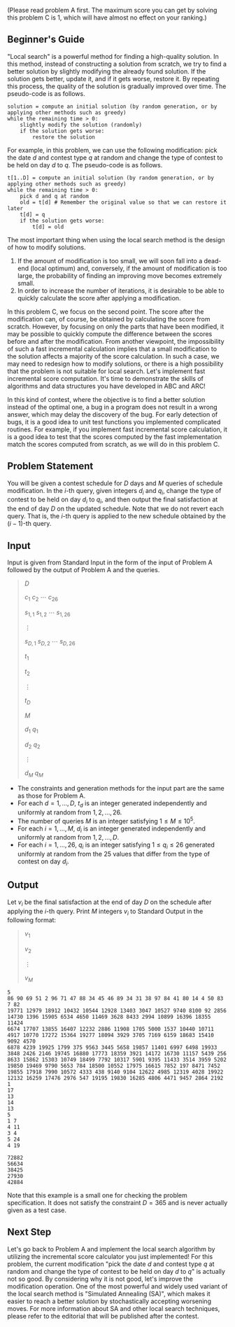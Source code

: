 (Please read problem A first. The maximum score you can get by solving this problem C is 1, which will have almost no effect on your ranking.)

## Beginner's Guide

"Local search" is a powerful method for finding a high-quality solution.
In this method, instead of constructing a solution from scratch, we try to find a better solution by slightly modifying the already found solution.
If the solution gets better, update it, and if it gets worse, restore it.
By repeating this process, the quality of the solution is gradually improved over time.
The pseudo-code is as follows.

```plain
solution = compute an initial solution (by random generation, or by applying other methods such as greedy)
while the remaining time > 0:
    slightly modify the solution (randomly)
    if the solution gets worse:
        restore the solution
```

For example, in this problem, we can use the following modification: pick the date $d$ and contest type $q$ at random and change the type of contest to be held on day $d$ to $q$.
The pseudo-code is as follows.

```plain
t[1..D] = compute an initial solution (by random generation, or by applying other methods such as greedy)
while the remaining time > 0:
    pick d and q at random
    old = t[d] # Remember the original value so that we can restore it later
    t[d] = q
    if the solution gets worse:
        t[d] = old
```

The most important thing when using the local search method is the design of how to modify solutions.

1. If the amount of modification is too small, we will soon fall into a dead-end (local optimum) and, conversely, if the amount of modification is too large, the probability of finding an improving move becomes extremely small.
2. In order to increase the number of iterations, it is desirable to be able to quickly calculate the score after applying a modification.

In this problem C, we focus on the second point.
The score after the modification can, of course, be obtained by calculating the score from scratch.
However, by focusing on only the parts that have been modified, it may be possible to quickly compute the difference between the scores before and after the modification.
From another viewpoint, the impossibility of such a fast incremental calculation implies that a small modification to the solution affects a majority of the score calculation.
In such a case, we may need to redesign how to modify solutions, or there is a high possibility that the problem is not suitable for local search.
Let's implement fast incremental score computation.
It's time to demonstrate the skills of algorithms and data structures you have developed in ABC and ARC!

In this kind of contest, where the objective is to find a better solution instead of the optimal one, a bug in a program does not result in a wrong answer, which may delay the discovery of the bug.
For early detection of bugs, it is a good idea to unit test functions you implemented complicated routines.
For example, if you implement fast incremental score calculation, it is a good idea to test that the scores computed by the fast implementation match the scores computed from scratch, as we will do in this problem C.

## Problem Statement

You will be given a contest schedule for $D$ days and $M$ queries of schedule modification.
In the $i$-th query, given integers $d_i$ and $q_i$, change the type of contest to be held on day $d_i$ to $q_i$, and then output the final satisfaction at the end of day $D$ on the updated schedule.
Note that we do not revert each query. That is, the $i$-th query is applied to the new schedule obtained by the $(i-1)$-th query.

## Input

Input is given from Standard Input in the form of the input of Problem A followed by the output of Problem A and the queries.

> $D$
> 
> $c_1$ $c_2$ $\cdots$ $c_{26}$
> 
> $s_{1,1}$ $s_{1,2}$ $\cdots$ $s_{1,26}$
> 
> $\vdots$
> 
> $s_{D,1}$ $s_{D,2}$ $\cdots$ $s_{D,26}$
> 
> $t_1$
> 
> $t_2$
> 
> $\vdots$
> 
> $t_D$
> 
> $M$
> 
> $d_1$ $q_1$
> 
> $d_2$ $q_2$
> 
> $\vdots$
> 
> $d_M$ $q_M$

- The constraints and generation methods for the input part are the same as those for Problem A.
- For each $d=1,\ldots,D$, $t_d$ is an integer generated independently and uniformly at random from ${1,2,\ldots,26}$.
- The number of queries $M$ is an integer satisfying $1\leq M\leq 10^5$.
- For each $i=1,\ldots,M$, $d_i$ is an integer generated independently and uniformly at random from ${1,2,\ldots,D}$.
- For each $i=1,\ldots,26$, $q_i$ is an integer satisfying $1\leq q_i\leq 26$ generated uniformly at random from the $25$ values that differ from the type of contest on day $d_i$.

## Output

Let $v_i$ be the final satisfaction at the end of day $D$ on the schedule after applying the $i$-th query.
Print $M$ integers $v_i$ to Standard Output in the following format:

> $v_1$
> 
> $v_2$
> 
> $\vdots$
> 
> $v_M$

```input1
5
86 90 69 51 2 96 71 47 88 34 45 46 89 34 31 38 97 84 41 80 14 4 50 83 7 82
19771 12979 18912 10432 10544 12928 13403 3047 10527 9740 8100 92 2856 14730 1396 15905 6534 4650 11469 3628 8433 2994 10899 16396 18355 11424
6674 17707 13855 16407 12232 2886 11908 1705 5000 1537 10440 10711 4917 10770 17272 15364 19277 18094 3929 3705 7169 6159 18683 15410 9092 4570
6878 4239 19925 1799 375 9563 3445 5658 19857 11401 6997 6498 19933 3848 2426 2146 19745 16880 17773 18359 3921 14172 16730 11157 5439 256
8633 15862 15303 10749 18499 7792 10317 5901 9395 11433 3514 3959 5202 19850 19469 9790 5653 784 18500 10552 17975 16615 7852 197 8471 7452
19855 17918 7990 10572 4333 438 9140 9104 12622 4985 12319 4028 19922 12132 16259 17476 2976 547 19195 19830 16285 4806 4471 9457 2864 2192
1
17
13
14
13
5
1 7
4 11
3 4
5 24
4 19
```

```output1
72882
56634
38425
27930
42884
```

Note that this example is a small one for checking the problem specification. It does not satisfy the constraint $D=365$ and is never actually given as a test case.

## Next Step

Let's go back to Problem A and implement the local search algorithm by utilizing the incremental score calculator you just implemented!
For this problem, the current modification "pick the date $d$ and contest type $q$ at random and change the type of contest to be held on day $d$ to $q$" is actually not so good. By considering why it is not good, let's improve the modification operation.
One of the most powerful and widely used variant of the local search method is "Simulated Annealing (SA)", which makes it easier to reach a better solution by stochastically accepting worsening moves.
For more information about SA and other local search techniques, please refer to the editorial that will be published after the contest.
